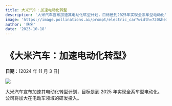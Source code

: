 ```yaml
---
title: 大米汽车：加速电动化转型
description: '大米汽车宣布加速其电动化转型计划，目标是到2025年实现全系车型电动化'
image: 'https://image.pollinations.ai/prompt/electric_car?width=720&height=480&seed=50'
author: '佚名'
date: '2023-10-18'
---
```


# 《大米汽车：加速电动化转型》

**日期**：[2024 年 11 月 3 日]

![](https://image.pollinations.ai/prompt/electric_car?width=720&height=480&seed=50)

大米汽车宣布加速其电动化转型计划，目标是到 2025 年实现全系车型电动化。公司将加大在电动车领域的研发投入。

